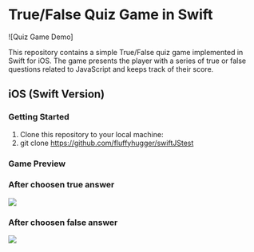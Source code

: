 # True/False Quiz Game in Swift

![Quiz Game Demo]

This repository contains a simple True/False quiz game implemented in Swift for iOS. The game presents the player with a series of true or false questions related to JavaScript and keeps track of their score.

## iOS (Swift Version)

### Getting Started

1. Clone this repository to your local machine:
2. 
   git clone https://github.com/fluffyhugger/swiftJStest

### Game Preview


### After choosen true answer
<img src="picture/pic1"/>

### After choosen false answer
<img src="picture/pic2"/>
